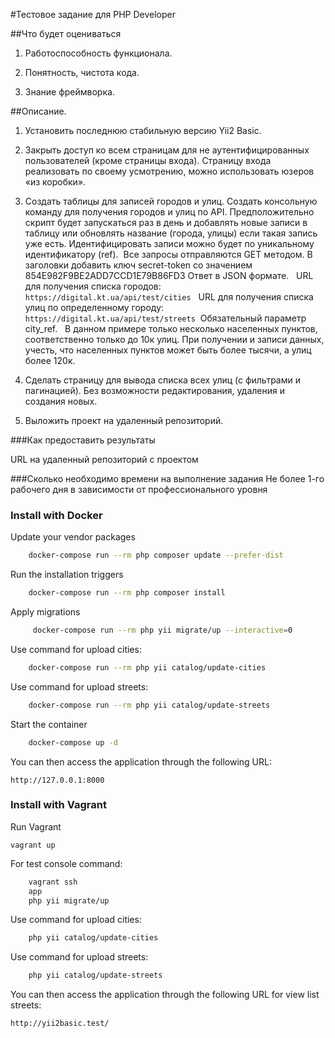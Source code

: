 #Тестовое задание для PHP Developer

##Что будет оцениваться
1. Работоспособность функционала.
  
2. Понятность, чистота кода.

3. Знание фреймворка.

##Описание. 

1. Установить последнюю стабильную версию Yii2 Basic.  

2. Закрыть доступ ко всем страницам для не аутентифицированных пользователей (кроме страницы входа). Страницу входа реализовать по своему усмотрению, можно использовать юзеров «из коробки». 
3. Создать таблицы для записей городов и улиц. Создать консольную команду для получения городов и улиц по API. 
Предположительно скрипт будет запускаться раз в день и добавлять новые записи в таблицу или обновлять название (города, улицы) если такая запись уже есть. Идентифицировать записи можно будет по уникальному идентификатору (ref).  Все запросы отправляются GET методом. 
В заголовки добавить ключ secret-token со значением 854E982F9BE2ADD7CCD1E79B86FD3 Ответ в JSON формате.  
    URL для получения списка городов: 
    ```https://digital.kt.ua/api/test/cities```  
    URL для получения списка улиц по определенному городу:
    ```https://digital.kt.ua/api/test/streets``` 
    Обязательный параметр city_ref.  
В данном примере только несколько населенных пунктов, соответственно только до 10к улиц. При получении и записи данных, учесть, что населенных пунктов может быть более тысячи, а улиц более 120к.  
4. Сделать страницу для вывода списка всех улиц (с фильтрами и пагинацией). Без возможности редактирования, удаления и создания новых. 
5. Выложить проект на удаленный репозиторий.

###Как предоставить результаты

URL на удаленный репозиторий с проектом

###Сколько необходимо времени на выполнение задания
Не более 1-го рабочего дня в зависимости от профессионального уровня

### Install with Docker

Update your vendor packages

```bash
    docker-compose run --rm php composer update --prefer-dist
```
    
Run the installation triggers

```bash
    docker-compose run --rm php composer install    
```
Apply migrations

```bash
     docker-compose run --rm php yii migrate/up --interactive=0
```

Use command for upload cities:

```bash
    docker-compose run --rm php yii catalog/update-cities
```

Use command for upload streets:

```bash
    docker-compose run --rm php yii catalog/update-streets
```
    
Start the container
```bash
    docker-compose up -d
```

You can then access the application through the following URL:

    http://127.0.0.1:8000

### Install with Vagrant 

Run Vagrant

    vagrant up
    
For test console command:

```bash
    vagrant ssh
    app
    php yii migrate/up
```

Use command for upload cities:

```bash
    php yii catalog/update-cities
```

Use command for upload streets:

```bash
    php yii catalog/update-streets
```

You can then access the application through the following URL for view list streets:

    http://yii2basic.test/